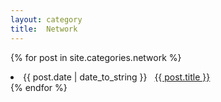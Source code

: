 ```yaml
---
layout: category
title:  Network
---
```


{% for post in site.categories.network %}
 <li><span>{{ post.date | date_to_string }}</span> &nbsp; <a href="{{ site.baseurl}}{{ post.url }}">{{ post.title }}</a></li>
{% endfor %}
